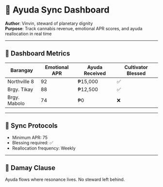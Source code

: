 # 💸 Ayuda Sync Dashboard  
**Author**: Vinvin, steward of planetary dignity  
**Purpose**: Track cannabis revenue, emotional APR scores, and ayuda reallocation in real time

---

## 📶 Dashboard Metrics
| Barangay        | Emotional APR | Ayuda Received | Cultivator Blessed |
|-----------------|---------------|----------------|---------------------|
| Northville 8    | 92            | ₱15,000        | ✅                  |
| Brgy. Tikay     | 88            | ₱12,500        | ✅                  |
| Brgy. Mabolo    | 74            | ₱0             | ❌                  |

---

## 🔄 Sync Protocols
- Minimum APR: 75
- Blessing required: ✅
- Reallocation frequency: Weekly

---

## 🧙 Damay Clause
Ayuda flows where resonance lives. No steward left behind.

